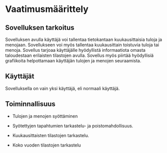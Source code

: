 # Vaatimusmäärittely

## Sovelluksen tarkoitus

Sovelluksen avulla käyttäjä voi tallentaa tietokantaan kuukausittaisia 
tuloja ja menojaan. Sovellukseen voi myös tallentaa kuukausittain 
toistuvia tuloja tai menoja. Sovellus tarjoaa käyttäjälle hyödyllistä 
informaatiota omasta taloudestaan erilaisten tilastojen avulla. Sovellus myös piirtää hyödyllisiä
grafiikoita helpottamaan käyttäjän tulojen ja menojen seuraamista.

## Käyttäjät

Sovelluksella on vain yksi käyttäjä, eli normaali käyttäjä.

## Toiminnallisuus

* Tulojen ja menojen syöttäminen

* Syötettyjen tapahtumien tarkastelu- ja poistomahdollisuus.

* Kuukausittaisten tilastojen tarkastelu.

* Koko vuoden tilastojen tarkastelu
